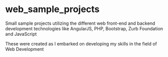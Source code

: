 # web_sample_projects
Small sample projects utilizing the different web front-end and backend development technologies like AngularJS, PHP, Bootstrap, Zurb Foundation and JavaScript 

These were created as I embarked on developing my skills in the field of Web Development 
